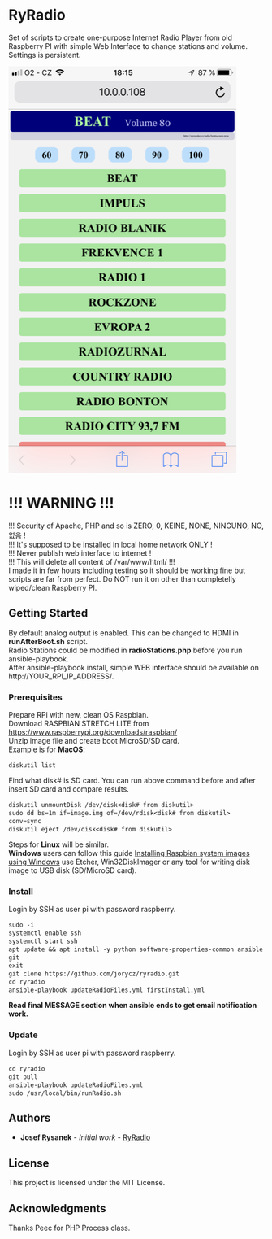 # RyRadio

Set of scripts to create one-purpose Internet Radio Player from old Raspberry PI with simple Web Interface to change stations and volume. Settings is persistent.

![Web Interface Preview](http://raw.githubusercontent.com/jorycz/ryradio/master/preview/web.png)

# !!! WARNING !!!

!!! Security of Apache, PHP and so is ZERO, 0, KEINE, NONE, NINGUNO, NO, 없음 !  
!!! It's supposed to be installed in local home network ONLY !  
!!! Never publish web interface to internet !  
!!! This will delete all content of /var/www/html/ !!!  
I made it in few hours including testing so it should be working fine but scripts are far from perfect. Do NOT run it on other than completelly wiped/clean Raspberry PI.

## Getting Started

By default analog output is enabled. This can be changed to HDMI in **runAfterBoot.sh** script.  
Radio Stations could be modified in **radioStations.php** before you run ansible-playbook.  
After ansible-playbook install, simple WEB interface should be available on http://YOUR_RPI_IP_ADDRESS/.

### Prerequisites

Prepare RPi with new, clean OS Raspbian.  
Download RASPBIAN STRETCH LITE from https://www.raspberrypi.org/downloads/raspbian/  
Unzip image file and create boot MicroSD/SD card.  
Example is for **MacOS**:

```
diskutil list
```
Find what disk# is SD card. You can run above command before and after insert SD card and compare results.
```
diskutil unmountDisk /dev/disk<disk# from diskutil>
sudo dd bs=1m if=image.img of=/dev/rdisk<disk# from diskutil> conv=sync
diskutil eject /dev/disk<disk# from diskutil>
```

Steps for **Linux** will be similar.  
**Windows** users can follow this guide [Installing Raspbian system images using Windows](https://www.raspberrypi.org/documentation/installation/installing-images/windows.md) use Etcher, Win32DiskImager or any tool for writing disk image to USB disk (SD/MicroSD card).

### Install

Login by SSH as user pi with password raspberry.

```
sudo -i
systemctl enable ssh
systemctl start ssh
apt update && apt install -y python software-properties-common ansible git
exit
git clone https://github.com/jorycz/ryradio.git
cd ryradio
ansible-playbook updateRadioFiles.yml firstInstall.yml
```

**Read final MESSAGE section when ansible ends to get email notification work.**

### Update

Login by SSH as user pi with password raspberry.

```
cd ryradio
git pull
ansible-playbook updateRadioFiles.yml
sudo /usr/local/bin/runRadio.sh 
```

## Authors

* **Josef Rysanek** - *Initial work* - [RyRadio](https://github.com/jorycz/ryradio)

## License

This project is licensed under the MIT License.

## Acknowledgments

Thanks Peec for PHP Process class.

